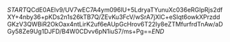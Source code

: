 $START$QCdE0AElv9/UV7wEC7A4ym096lU+5LdryaTYunuXc036eRGIpRjs2dfXY+4nby36+pKDs2n1s26kTB7Q/ZEvKu3FcV/wSrA7jXlC+eSlqt6owkXPrzddGKzV3QWBiR2OkOax4ntLirK2uf6eAUpGcHrov6T22Iy8eZTMfurfrdTnAw/aDGy58Ze9Ug1DJFD/B4W0CDvv6pN1iuS7/ms+Pg==$END$